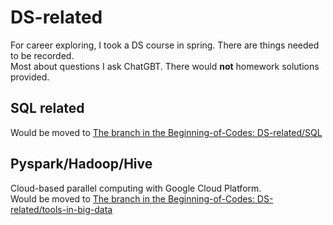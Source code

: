 # DS-related
For career exploring, I took a DS course in spring. There are things needed to be recorded.  
Most about questions I ask ChatGBT. There would **not** homework solutions provided.  

## SQL related
Would be moved to [The branch in the Beginning-of-Codes: DS-related/SQL](https://github.com/HeathersCodes/Beginning-of-Codes/tree/DS-related/SQL)

## Pyspark/Hadoop/Hive
Cloud-based parallel computing with Google Cloud Platform.  
Would be moved to [The branch in the Beginning-of-Codes: DS-related/tools-in-big-data](https://github.com/HeathersCodes/Beginning-of-Codes/tree/DS-related/tools-in-big-data)

